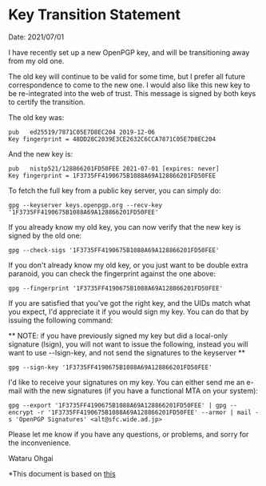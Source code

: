 # Key Transition Statement

Date: 2021/07/01

I have recently set up a new OpenPGP key,
and will be transitioning away from my old one.

The old key will continue to be valid for some time, but I prefer all
future correspondence to come to the new one. I would also like this
new key to be re-integrated into the web of trust.  This message is
signed by both keys to certify the transition.

The old key was:

```
pub   ed25519/7871C05E7D8EC204 2019-12-06
Key fingerprint = 48DD28C2039E3CE2632C6CCA7871C05E7D8EC204
```

And the new key is:

```
pub   nistp521/128866201FD50FEE 2021-07-01 [expires: never]
Key fingerprint = 1F3735FF4190675B1088A69A128866201FD50FEE
```

To fetch the full key from a public key server, you can simply do:

```
gpg --keyserver keys.openpgp.org --recv-key '1F3735FF4190675B1088A69A128866201FD50FEE'
```

If you already know my old key, you can now verify that the new key is
signed by the old one:

```
gpg --check-sigs '1F3735FF4190675B1088A69A128866201FD50FEE'
```

If you don't already know my old key, or you just want to be double
extra paranoid, you can check the fingerprint against the one above:

```
gpg --fingerprint '1F3735FF4190675B1088A69A128866201FD50FEE'
```

If you are satisfied that you've got the right key, and the UIDs match
what you expect, I'd appreciate it if you would sign my key. You can
do that by issuing the following command:

**
NOTE: if you have previously signed my key but did a local-only
signature (lsign), you will not want to issue the following, instead
you will want to use --lsign-key, and not send the signatures to the
keyserver
**

```
gpg --sign-key '1F3735FF4190675B1088A69A128866201FD50FEE'
```

I'd like to receive your signatures on my key. You can either send me
an e-mail with the new signatures (if you have a functional MTA on
your system):

```
gpg --export '1F3735FF4190675B1088A69A128866201FD50FEE' | gpg --encrypt -r '1F3735FF4190675B1088A69A128866201FD50FEE' --armor | mail -s 'OpenPGP Signatures' <alt@sfc.wide.ad.jp>
```

Please let me know if you have any questions, or problems, and sorry
for the inconvenience.

Wataru Ohgai

*This document is based on [this](https://help.riseup.net/en/security/message-security/openpgp/key-transition)
